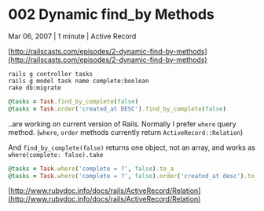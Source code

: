 # 002 Dynamic find_by Methods
Mar 06, 2007 | 1 minute | Active Record

[http://railscasts.com/episodes/2-dynamic-find-by-methods](http://railscasts.com/episodes/2-dynamic-find-by-methods)

```
rails g controller tasks
rails g model task name complete:boolean
rake db:migrate
```

```ruby
@tasks = Task.find_by_complete(false)
@tasks = Task.order('created_at DESC').find_by_complete(false)
```

..are working on current version of Rails. Normally I prefer `where` query method. (`where`, `order` methods currently return `ActiveRecord::Relation`)

And `find_by_complete(false)` returns one object, not an array, and works as `where(complete: false).take`

```ruby
@tasks = Task.where('complete = ?', false).to_a
@tasks = Task.where('complete = ?', false).order('created_at desc').to_a
```

[http://www.rubydoc.info/docs/rails/ActiveRecord/Relation](http://www.rubydoc.info/docs/rails/ActiveRecord/Relation)
